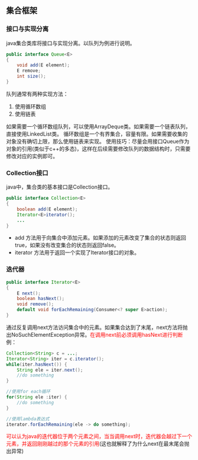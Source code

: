 ## 集合框架
### 接口与实现分离
java集合类库将接口与实现分离。以队列为例进行说明。
```java
public interface Queue<E>
{
    void add(E element);
    E remove;
    int size();
}
```
队列通常有两种实现方法：
1. 使用循环数组
2. 使用链表

如果需要一个循环数组队列，可以使用ArrayDeque类。如果需要一个链表队列，直接使用LinkedList类。
循环数组是一个有界集合，容量有限。如果需要收集的对象没有确切上限，那么使用链表来实现。
使用技巧：尽量会用接口Queue作为对象的引用(类似于c++的多态)，这样在后续需要修改队列的数据结构时，只需要修改对应的实例即可。
### Collection接口
java中，集合类的基本接口是Collection接口。
```java
public interface Collection<E>
{
    boolean add(E element);
    Iterator<E>iterator();
    ...
}
```
* add 方法用于向集合中添加元素。如果添加的元素改变了集合的状态则返回true，如果没有改变集合的状态则返回false。
* iterator 方法用于返回一个实现了Iterator接口的对象。
### 迭代器
```java
public interface Iterator<E>
{
    E next();
    boolean hasNext();
    void remove();
    default void forEachRemaining(Consumer<? super E>action);
}
```
通过反复调用next方法访问集合中的元素。如果集合达到了末尾，next方法将抛出NoSuchElementException异常。<font color=red>在调用next前必须调用hasNext进行判断</font>
例：
```java
Collection<String> c = ...;
Iterator<String> iter = c.iterator();
while(iter.hasNext()) {
    String ele = iter.next();
    //do something
}

//使用for each循环
for(String ele :iter) {
    //do something
}

//使用lambda表达式
iterator.forEachRemaining(ele -> do something);
```
<font color=red>可以认为java的迭代器位于两个元素之间，当当调用next时，迭代器会越过下一个元素，并返回刚刚越过的那个元素的引用</font>(这也就解释了为什么next在最末尾会抛出异常)
